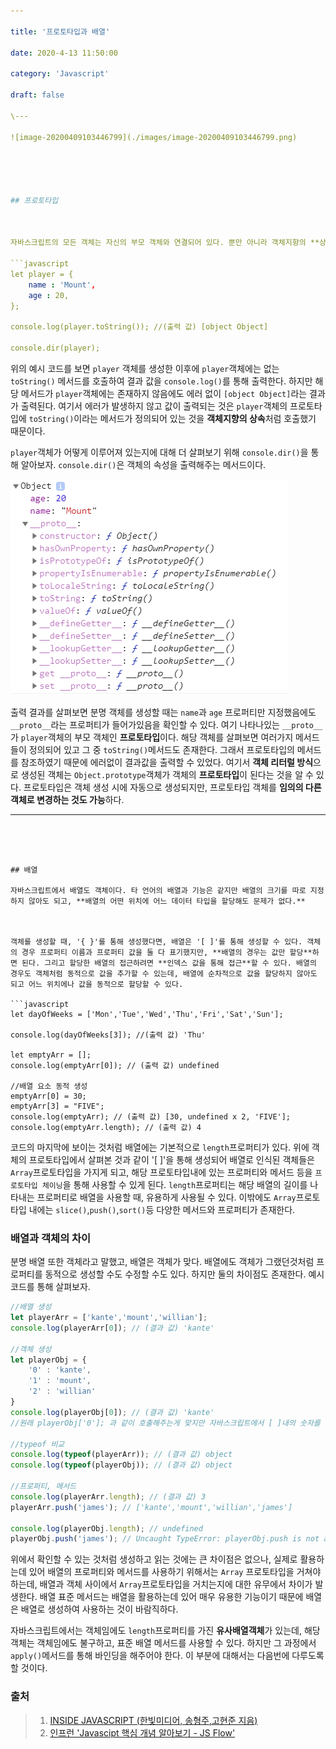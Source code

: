 ```yaml
---

title: '프로토타입과 배열'

date: 2020-4-13 11:50:00

category: 'Javascript'

draft: false

\---

![image-20200409103446799](./images/image-20200409103446799.png)





## 프로토타입



자바스크립트의 모든 객체는 자신의 부모 객체와 연결되어 있다. 뿐만 아니라 객체지향의 **상속**개념과 유사하게 부모 객체의 프로퍼티를 쓸 수 있는 특징이 있다. 이러한 부모 객체를 **'프로토타입'**이라고 한다. 

```javascript
let player = {
	name : 'Mount',
	age : 20,
};

console.log(player.toString()); //(출력 값) [object Object]

console.dir(player);
```

위의 예시 코드를 보면 `player` 객체를 생성한 이후에 `player`객체에는 없는 `toString()` 메서드를 호출하여 결과 값을 `console.log()`를 통해 출력한다. 하지만 해당 메서드가 `player`객체에는 존재하지 않음에도 에러 없이 `[object Object]`라는 결과가 출력된다. 여기서 에러가 발생하지 않고 값이 출력되는 것은 `player`객체의 프로토타입에 `toString()`이라는 메서드가 정의되어 있는 것을 **객체지향의 상속**처럼 호출했기 때문이다.



`player`객체가 어떻게 이루어져 있는지에 대해 더 살펴보기 위해 `console.dir()`을 통해 알아보자. `console.dir()`은 객체의 속성을 출력해주는 메서드이다. 



![Player객체의 속성](./images/image-20200413103420533.png)

출력 결과를 살펴보면 분명 객체를 생성할 때는 `name`과 `age` 프로퍼티만 지정했음에도 `__proto__`라는 프로퍼티가 들어가있음을 확인할 수 있다. 여기 나타나있는 `__proto__`가 `player`객체의 부모 객체인 **프로토타입**이다. 해당 객체를 살펴보면 여러가지 메서드들이 정의되어 있고 그 중 `toString()`메서드도 존재한다. 그래서 프로토타입의 메서드를 참조하였기 때문에 에러없이 결과값을 출력할 수 있었다. 여기서 **객체 리터럴 방식**으로 생성된 객체는 `Object.prototype`객체가 객체의 **프로토타입**이 된다는 것을 알 수 있다. 프로토타입은 객체 생성 시에 자동으로 생성되지만, 프로토타입 객체를 **임의의 다른 객체로 변경하는 것도 가능**하다. 



---
```




## 배열

자바스크립트에서 배열도 객체이다. 타 언어의 배열과 기능은 같지만 배열의 크기를 따로 지정하지 않아도 되고, **배열의 어떤 위치에 어느 데이터 타입을 할당해도 문제가 없다.**

 

객체를 생성할 때, '{ }'를 통해 생성했다면, 배열은 '[ ]'를 통해 생성할 수 있다. 객체의 경우 프로퍼티 이름과 프로퍼티 값을 둘 다 표기했지만, **배열의 경우는 값만 할당**하면 된다. 그리고 할당한 배열의 접근하려면 **인덱스 값을 통해 접근**할 수 있다. 배열의 경우도 객체처럼 동적으로 값을 추가할 수 있는데, 배열에 순차적으로 값을 할당하지 않아도 되고 어느 위치에나 값을 동적으로 할당할 수 있다.

```javascript
let dayOfWeeks = ['Mon','Tue','Wed','Thu','Fri','Sat','Sun'];

console.log(dayOfWeeks[3]); //(출력 값) 'Thu'

let emptyArr = [];
console.log(emptyArr[0]); // (출력 값) undefined

//배열 요소 동적 생성
emptyArr[0] = 30;
emptyArr[3] = "FIVE";
console.log(emptyArr); // (출력 값) [30, undefined x 2, 'FIVE'];
console.log(emptyArr.length); // (출력 값) 4
```

코드의 마지막에 보이는 것처럼 배열에는 기본적으로 `length`프로퍼티가 있다. 위에 객체의 프로토타입에서 살펴본 것과 같이 '[ ]'을 통해 생성되어 배열로 인식된 객체들은 `Array`프로토타입을 가지게 되고, 해당 프로토타입내에 있는 프로퍼티와 메서드 등을 `프로토타입 체이닝`을 통해 사용할 수 있게 된다. `length`프로퍼티는 해당 배열의 길이를 나타내는 프로퍼티로 배열을 사용할 때, 유용하게 사용될 수 있다. 이밖에도 `Array`프로토타입 내에는 `slice()`,`push()`,`sort()`등 다양한 메서드와 프로퍼티가 존재한다. 



### 배열과 객체의 차이

분명 배열 또한 객체라고 말했고, 배열은 객체가 맞다. 배열에도 객체가 그랬던것처럼 프로퍼티를 동적으로 생성할 수도 수정할 수도 있다. 하지만 둘의 차이점도 존재한다. 예시 코드를 통해 살펴보자.

```javascript
//배열 생성
let playerArr = ['kante','mount','willian'];
console.log(playerArr[0]); // (결과 값) 'kante'

//객체 생성
let playerObj = {
	'0' : 'kante',
	'1' : 'mount',
	'2' : 'willian'
}
console.log(playerObj[0]); // (결과 값) 'kante'
//원래 playerObj['0']; 과 같이 호출해주는게 맞지만 자바스크립트에서 [ ]내의 숫자를 자동으로 문자열로 취급해준다.

//typeof 비교
console.log(typeof(playerArr)); // (결과 값) object
console.log(typeof(playerObj)); // (결과 값) object

//프로퍼티, 메서드
console.log(playerArr.length); // (결과 값) 3
playerArr.push('james'); // ['kante','mount','willian','james']

console.log(playerObj.length); // undefined
playerObj.push('james'); // Uncaught TypeError: playerObj.push is not a function
```

위에서 확인할 수 있는 것처럼 생성하고 읽는 것에는 큰 차이점은 없으나, 실제로 활용하는데 있어 배열의 프로퍼티와 메서드를 사용하기 위해서는 `Array` 프로토타입을 거쳐야 하는데, 배열과 객체 사이에서 `Array`프로토타입을 거치는지에 대한 유무에서 차이가 발생한다. 배열 표준 메서드는 배열을 활용하는데 있어 매우 유용한 기능이기 때문에 배열은 배열로 생성하여 사용하는 것이 바람직하다. 



자바스크립트에서는 객체임에도 `length`프로퍼티를 가진 **유사배열객체**가 있는데, 해당 객체는 객체임에도 불구하고, 표준 배열 메서드를 사용할 수 있다. 하지만 그 과정에서 `apply()`메서드를 통해 바인딩을 해주어야 한다. 이 부분에 대해서는 다음번에 다루도록 할 것이다.





### 출처

> 1. [INSIDE JAVASCRIPT (한빛미디어, 송형주,고현준 지음)](https://book.naver.com/bookdb/book_detail.nhn?bid=7400243)
> 2. [인프런 'Javascipt 핵심 개념 알아보기 - JS Flow'](https://www.inflearn.com/course/핵심개념-javascript-flow/)





